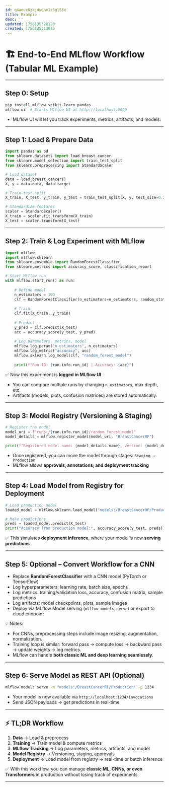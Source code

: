 ```yaml
---
id: q4aeuc6zkjdwdhv1z6gl58x
title: Example
desc: ''
updated: 1756135320120
created: 1756135313075
---
```


# 🏗️ End-to-End MLflow Workflow (Tabular ML Example)

---

## **Step 0: Setup**

```bash
pip install mlflow scikit-learn pandas
mlflow ui  # Starts MLflow UI at http://localhost:5000
```

* MLflow UI will let you track experiments, metrics, artifacts, and models.

---

## **Step 1: Load & Prepare Data**

```python
import pandas as pd
from sklearn.datasets import load_breast_cancer
from sklearn.model_selection import train_test_split
from sklearn.preprocessing import StandardScaler

# Load dataset
data = load_breast_cancer()
X, y = data.data, data.target

# Train-test split
X_train, X_test, y_train, y_test = train_test_split(X, y, test_size=0.2, random_state=42)

# Standardize features
scaler = StandardScaler()
X_train = scaler.fit_transform(X_train)
X_test = scaler.transform(X_test)
```

---

## **Step 2: Train & Log Experiment with MLflow**

```python
import mlflow
import mlflow.sklearn
from sklearn.ensemble import RandomForestClassifier
from sklearn.metrics import accuracy_score, classification_report

# Start MLflow run
with mlflow.start_run() as run:
    
    # Define model
    n_estimators = 100
    clf = RandomForestClassifier(n_estimators=n_estimators, random_state=42)
    
    # Train
    clf.fit(X_train, y_train)
    
    # Predict
    y_pred = clf.predict(X_test)
    acc = accuracy_score(y_test, y_pred)
    
    # Log parameters, metrics, model
    mlflow.log_param("n_estimators", n_estimators)
    mlflow.log_metric("accuracy", acc)
    mlflow.sklearn.log_model(clf, "random_forest_model")
    
    print(f"Run ID: {run.info.run_id} | Accuracy: {acc}")
```

✅ Now this experiment is **logged in MLflow UI**

* You can compare multiple runs by changing `n_estimators`, max depth, etc.
* Artifacts (models, plots, confusion matrices) are stored automatically.

---

## **Step 3: Model Registry (Versioning & Staging)**

```python
# Register the model
model_uri = f"runs:/{run.info.run_id}/random_forest_model"
model_details = mlflow.register_model(model_uri, "BreastCancerRF")

print(f"Registered model name: {model_details.name}, version: {model_details.version}")
```

* Once registered, you can move the model through stages: `Staging → Production`
* MLflow allows **approvals, annotations, and deployment tracking**

---

## **Step 4: Load Model from Registry for Deployment**

```python
# Load production model
loaded_model = mlflow.sklearn.load_model("models:/BreastCancerRF/Production")

# Make predictions
preds = loaded_model.predict(X_test)
print("Accuracy from production model:", accuracy_score(y_test, preds))
```

✅ This simulates **deployment inference**, where your model is now **serving predictions**.

---

## **Step 5: Optional – Convert Workflow for a CNN**

* Replace **RandomForestClassifier** with a CNN model (PyTorch or TensorFlow)
* Log hyperparameters: learning rate, batch size, epochs
* Log metrics: training/validation loss, accuracy, confusion matrix, sample predictions
* Log artifacts: model checkpoints, plots, sample images
* Deploy via MLflow Model serving (`mlflow models serve`) or export to cloud endpoint

💡 Notes:

* For CNNs, preprocessing steps include image resizing, augmentation, normalization.
* Training loop is similar: forward pass → compute loss → backward pass → update weights → log metrics.
* MLflow can handle **both classic ML and deep learning seamlessly**.

---

## **Step 6: Serve Model as REST API (Optional)**

```bash
mlflow models serve -m "models:/BreastCancerRF/Production" -p 1234
```

* Your model is now available via `http://localhost:1234/invocations`
* Send JSON payloads → get predictions in real-time

---

## ⚡ TL;DR Workflow

1. **Data** → Load & preprocess
2. **Training** → Train model & compute metrics
3. **MLflow Tracking** → Log parameters, metrics, artifacts, and model
4. **Model Registry** → Versioning, staging, approvals
5. **Deployment** → Load model from registry → real-time or batch inference

✅ With this workflow, you can manage **classic ML, CNNs, or even Transformers** in production without losing track of experiments.

---
